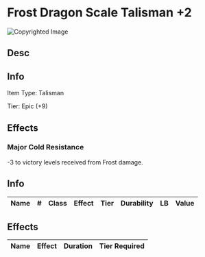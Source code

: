 # Frost Dragon Scale Talisman +2

![Copyrighted Image](FrostDragonScaleTalisman+2.png)

## Desc

## Info

Item Type: Talisman

Tier: Epic (+9)

## Effects

### Major Cold Resistance

-3 to victory levels received from Frost damage.


## Info

| Name | # | Class | Effect | Tier | Durability | LB | Value |
| :--: | :-: | :---: | :----: | :--: | :--------: | :-: | :---: |

## Effects

| Name | Effect | Duration | Tier Required |
| :--- | :----: | :------: | :-----------: |
